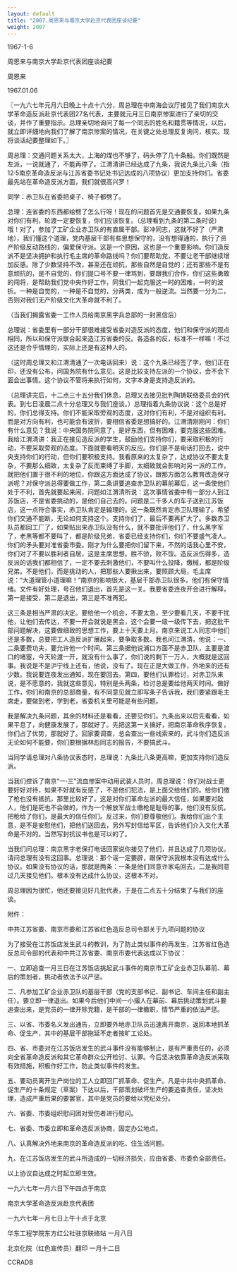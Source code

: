 ```yaml
---
layout: default
title: "2007.周恩来与南京大学赴京代表团座谈纪要"
weight: 2007
---
```


1967-1-6

周恩来与南京大学赴京代表团座谈纪要

周恩来

1967.01.06

〖一九六七年元月六日晚上十点十六分，周总理在中南海会议厅接见了我们南京大学革命造反派赴京代表团27名代表，主要就元月三日南京惨案进行了亲切的交谈，并作了重要指示。总理亲切地询问了每一个同志的姓名和籍贯等情况，以后，就立即详细地向我们了解了南京惨案的情况，在关键之处总理反复询问，核实。现将谈话纪要整理如下。〗

周总理：交通问题关系太大，上海的煤也不够了，码头停了几十条船。你们既然是左派，一说就通了，不能再停了。江渭清讲已经达成了九条，我说九条比八条（指12·5南京革命造反派与江苏省委书记处书记达成的八项协议）更加支持你们。省委最先站在革命造反派方面，我们就很高兴罗！

同学：赤卫队在省委把桌子、椅子都劈了。

总理：连省委的东西都给劈了怎么行呀！现在的问题首先是交通要恢复。如果九条对你们有利，轮渡一定要恢复，你们应该恢复。（总理看到九条的第二条时说）哦！对了，参加了工矿企业赤卫队的有直属干部。彭冲同志，这就不好了（严肃地），我们懂这个道理，党内基层干部有些思想保守的，没有想得通的，执行了资产阶级反动路线的，偏爱保守派。这是一个原因，这也是一个重要影响。你们造反派不是坚决拥护和执行毛主席的革命路线吗？你们要帮助党，不要让老干部继续增加反感。除了少数坚持不改，甚至还在顽抗，那些自然是自觉的；还有那些不是有意顽抗的，是不自觉的，你们提口号不要一律骂到，要跟我们合作，你们这些勇敢的闯将，是帮助我们党中央作好工作，同我们一起克服这一时的困难，一时的波折。一种是自觉的，一种是不自觉的，分两类，成为一般逆流。当然要一分为二，否则对我们无产阶级文化大革命就不利了。

（当我们揭露省委一工作人员给南京黑字兵总部的一封黑信后）

总理说：省委里有一部分干部很难接受省委对造反派的态度，他们和保守派的观点相同，所以和保守派联合起来造江苏省委的反。各造各的反，标准不一样嘛！不过这还是合乎情理的，实际上还是有这种人的。

（这时周总理又和江渭清通了一次电话回来）说：这个九条已经签了字，他们正在印，还没有公布，问国务院有什么意见。这是比较支持左派的一个协议，会不会下面会出事情。这个协议不管将来执行如何，文字本身是支持造反派的。

（总理讲完后，十二点三十五分我们休息，总理又去接见批判陶铸联络委员会的代表。到七日凌晨二点十分总理又与我们座谈。）总理指着九条协议说：这个总是好的，你们总得支持。你们不能采取旁观的态度，这对你们有利，不是对组织有利，而是对方向有利，也可能会有波折，要相信省委是想搞好的。江渭清刚刚问：你们有什么意见？我说：中央国务院同意了，是好东西，但有困难，要克服这些困难。我给江渭清讲：我正在接见造反派的学生，鼓励他们支持你们，要采取积极的行动，不要采取旁观的态度。下面就要看明天的反应。你们是不是电话打回去，说中央支持你们的行动，但你们要积极支持。我看原来的太复杂了，达成协议不要太复杂，不要那么细致，太复杂了反而束缚了手脚，太细致就会影响对另一派的工作，就把他们置于很不利的地位，你跟这方面达成了协议，跟那方面怎么教育改造保守派呢？对保守派总得要做工作，第二条讲要追查赤卫队的幕前幕后，这一条使他们处于不利，首先就要起来闹，问题如江渭清所说：这次事情省委中有一部分人到江苏饭店，不是省委挑动的，是他们自己去的。问题是二千多人的车子送到江苏饭店，这一点符合事实，赤卫队肯定是输理的。这一条既然肯定赤卫队理输了。希望你们交通不能断，无论如何支持这个。支持你们了，最后不要再扩大了。多数赤卫队员都回工厂了，如果贴出来赤卫队没有什么，就不要批评他们了，什么黑字军了，老黑等都不要叫了，都是阶级兄弟，省委已经支持你们，你们不要盛气凌人。你们的矛头要对准省委市委。刚才为什么要把你们留下来，不然的话我心里不安，你们对了不要以胜利者自居，这是主席思想。胜不骄，败不馁。造反派伤得多，造反派的话我们都相信了，一定不要去刺激他们，不要叫什么投降，缴械，都是阶级兄弟。不是他们，而是挑动的人，把那些人要揪出来，要照顾大局，毛主席说：“大道理管小道理嘛！”南京的影响很大，基层干部赤卫队很多。他们有保守情绪。文件有好处理，号召他们退出，首先是这一关。我要省委连夜开会进行解释，第一是接受，第二是退出，第三是不准再犯。

这三条是相当严肃的决定。要给他一个机会，不要太急，至少要看几天，不要干扰他，让他们去传达，不要一开会就说是黑会，这个会要一级一级传下去，把这批干部问题解决，这要做细致的思想工作，要上十天要上月。南京来说工人同志中他们还是多数，总要把工人造反派扩展起来，要争取多数。我也问江渭清，他说：一、二条要费功夫，要允许他一个时间。第三条据他说浦口方面不是赤卫队，主要是渡口的堵塞，今天轮渡一开，就没有什么事了，你们说的剩下一万人，大概就是这回事。我说是不是沪宁线上还有，他说，没有了。现在正是大做工作，外地来的还有少数。我说要连夜发出通知，现在要回去。第四，要他们认罪检讨，对赤卫队来说，是不愿意的，我就这些意见，特别是头两条，检讨总是要给他两天时间。做好工作，你们和南京的总部商量，有不同意见就立即写条子告诉我，我们要紧跟毛主席走，要做到老，学到老，省委机关里可能是有些问题。

我是解决九条问题，其余的材料还是看看，还要见你们。九条出来以后先看看，如果平息了，向健康发展了，那就好了。先把这第一关搞好，把南京革命秩序恢复，你们占了优势，那就好了。回家要调查，总会查出一些线索来的，武斗你们造反派无论如何不能要，你们要根据林彪同志的报告，不要搞武斗。

当同学请总理对八条协议表态时，总理说：九条比八条更高嘛，更加支持你们造反派。

当我们控诉了南京“一·三”流血惨案中动用武装人员时，周总理说：你们对战士更要好好对待，如果不好就有反感了，不是他们犯法，是上面交给他们的。给你们缴了枪也没有抵抗，那里比较好了。这是对你们革命左派的最大信任，如果要对敌人，他们是死也不会做的，作为一个解放军战士缴枪是耻辱的事，他们没有反抗，把枪给了你们，是最大的信任你们。反过来，你们要尊敬他们。我给你们出个主意，是不是安慰他们，把他们送回去，另外写封信给军区，告诉他们介入文化大革命是不对的。当然写封抗议书也是可以的了。

当我们问总理：南京黑字老保打电话回家说你接见了他们，并且达成了几项协议。请问总理有没有这回事。总理说：那个谣一定要辟，跟保守派我根本没有达成什么协议。如果没有协议的话，那就是两条：一条是他们同意许家屯回去，二是我同意过几天接见他们。根本没有达成什么协议，这根本不对。

周总理因为很忙，他还要接见好几批代表，于是在二点五十分结束了与我们的座谈。

附件：

中共江苏省委、南京市委和江苏省红色造反总司令部关于九项问题的协议

为了接受在江苏饭店发生武斗的教训，为了防止类似事件的再发生，江苏省红色造反总司令部的代表和中共江苏省委、南京市委代表达成以下协议：

一、立即追查一月三日在江苏饭店挑起武斗事件的南京市工矿企业赤卫队幕前、幕后的策划者，挑动者依法予以严惩。

二、凡参加工矿企业赤卫队的基层干部（党的支部书记、副书记、车间主任和副主任）。要立即一律退出。如果今后他们中间一小撮人在幕前、幕后挑动策划武斗要追查出来，是党员的一律开除党籍，是干部的一律撤职，情节严重的依法严惩。

三、以省、市委名义发出通告，立即要外地赤卫队员迅速离开南京，返回本地抓革命、促生产，其中的基层干部拖延不走者按旷工论处。

四、省、市委对在江苏饭店发生的武斗事件没有能够制止，是有严重责任的，必须向全省革命造反派和其它革命群众公开检讨、认罪。今后坚决依靠革命造反派采取有效措施，积极作好工作，防止类似事件的发生。

五、要动员离开生产岗位的工人立即回厂抓革命、促生产。凡是中共中央抓革命、促生产的十条规定（草案）下达以后，干部策划破坏生产的要追查责任，坚决处理，造成严重后果的要罢官，其中是党员的要给以党纪处分。

六、省委、市委组织慰问团对受伤者进行慰问。

七、省委、市委立即和革命造反派协商，固定办公地点。

八、认真解决外地来南京的革命造反派的吃、住生活问题。

九、在江苏饭店发生的武斗所造成的一切经济损失，应由省委、市委负全部责任。

以上协议自达成之时起立即生效。

一九六七年一月六日下午四点于南京

南京大学革命造反派赴京代表团

一九六七年一月七日上午十点于北京

华东工程学院东方红公社驻京联络站    一月八日

北京化院（红色宣传员）翻印    一月十二日

CCRADB

